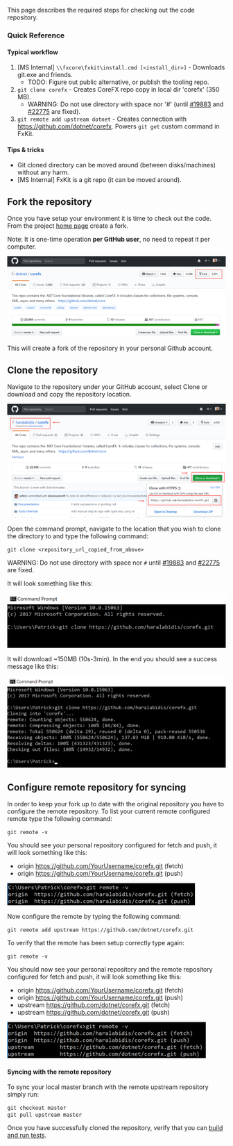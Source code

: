 This page describes the required steps for checking out the code repository.

### Quick Reference

#### Typical workflow

1. [MS Internal] `\\fxcore\fxkit\install.cmd [<install_dir>]` - Downloads git.exe and friends.
    * TODO: Figure out public alternative, or publish the tooling repo.
2. `git clone corefx` - Creates CoreFX repo copy in local dir 'corefx' (350 MB).
    * WARNING: Do not use directory with space nor '#' (until [#19883](https://github.com/dotnet/corefx/issues/19883) and [#22775](https://github.com/dotnet/corefx/issues/22775) are fixed).
3. `git remote add upstream dotnet` - Creates connection with https://github.com/dotnet/corefx. Powers `git get` custom command in FxKit.

#### Tips & tricks

* Git cloned directory can be moved around (between disks/machines) without any harm.
* [MS Internal] FxKit is a git repo (it can be moved around).



## Fork the repository

Once you have setup your environment it is time to check out the code.
From the project [home page](https://github.com/dotnet/corefx) create a fork.

Note: It is one-time operation **per GitHub user**, no need to repeat it per computer.
 
![](https://raw.githubusercontent.com/haralabidis/FirstTimeContributors/master/Assets/1-Fork.png)

This will create a fork of the repository in your personal Github account.



## Clone the repository

Navigate to the repository under your GitHub account, select Clone or download and copy the repository location.

![](https://raw.githubusercontent.com/haralabidis/FirstTimeContributors/master/Assets/2-Clone.png)

Open the command prompt, navigate to the location that you wish to clone the directory to and type the following command:
```
git clone <repository_url_copied_from_above>
```

WARNING: Do not use directory with space nor `#` until [#19883](https://github.com/dotnet/corefx/issues/19883) and [#22775](https://github.com/dotnet/corefx/issues/22775) are fixed.

It will look something like this:

![](https://raw.githubusercontent.com/haralabidis/FirstTimeContributors/master/Assets/3-Clone.png)

It will download ~150MB (10s-3min). In the end you should see a success message like this:

![](https://raw.githubusercontent.com/haralabidis/FirstTimeContributors/master/Assets/4-Clone.png)



## Configure remote repository for syncing

In order to keep your fork up to date with the original repository you have to configure the remote repository.
To list your current remote configured remote type the following command:
```
git remote -v
```

You should see your personal repository configured for fetch and push, it will look something like this:
  * origin https://github.com/YourUsername/corefx.git (fetch) 
  * origin https://github.com/YourUsername/corefx.git (push)

![](https://raw.githubusercontent.com/haralabidis/FirstTimeContributors/master/Assets/7-RemoteList.png)

Now configure the remote by typing the following command: 
```
git remote add upstream https://github.com/dotnet/corefx.git
```

To verify that the remote has been setup correctly type again: 
```
git remote -v
```

You should now see your personal repository and the remote repository configured for fetch and push, it will look something like this:
  * origin https://github.com/YourUsername/corefx.git (fetch)
  * origin https://github.com/YourUsername/corefx.git (push)
  * upstream https://github.com/dotnet/corefx.git (fetch)
  * upstream https://github.com/dotnet/corefx.git (push)

![](https://raw.githubusercontent.com/haralabidis/FirstTimeContributors/master/Assets/9-RemoteList2.png)

#### Syncing with the remote repository
To sync your local master branch with the remote upstream repository simply run:
```
git checkout master
git pull upstream master
```

Once you have successfully cloned the repository, verify that you can [build and run tests](https://github.com/dotnet/corefx/wiki/Build-and-run-tests).